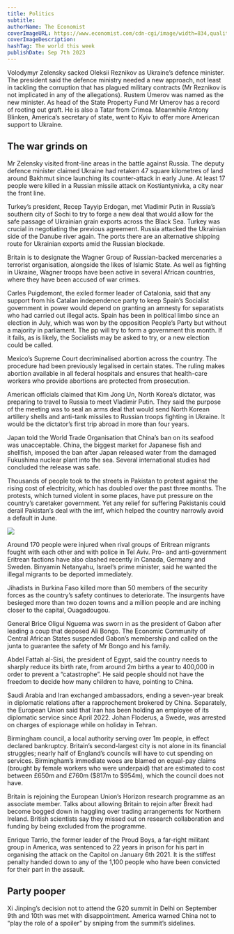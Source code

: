 ```yaml
---
title: Politics
subtitle: 
authorName: The Economist
coverImageURL: https://www.economist.com/cdn-cgi/image/width=834,quality=80,format=auto/content-assets/images/20230909_WWP005.jpg
coverImageDescription:  
hashTag: The world this week
publishDate: Sep 7th 2023
---
```


Volodymyr Zelensky sacked Oleksii Reznikov as Ukraine’s defence minister. The president said the defence ministry needed a new approach, not least in tackling the corruption that has plagued military contracts (Mr Reznikov is not implicated in any of the allegations). Rustem Umerov was named as the new minister. As head of the State Property Fund Mr Umerov has a record of rooting out graft. He is also a Tatar from Crimea. Meanwhile Antony Blinken, America’s secretary of state, went to Kyiv to offer more American support to Ukraine.

## The war grinds on
Mr Zelensky visited front-line areas in the battle against Russia. The deputy defence minister claimed Ukraine had retaken 47 square kilometres of land around Bakhmut since launching its counter-attack in early June. At least 17 people were killed in a Russian missile attack on Kostiantynivka, a city near the front line.

Turkey’s president, Recep Tayyip Erdogan, met Vladimir Putin in Russia’s southern city of Sochi to try to forge a new deal that would allow for the safe passage of Ukrainian grain exports across the Black Sea. Turkey was crucial in negotiating the previous agreement. Russia attacked the Ukrainian side of the Danube river again. The ports there are an alternative shipping route for Ukrainian exports amid the Russian blockade.

Britain is to designate the Wagner Group of Russian-backed mercenaries a terrorist organisation, alongside the likes of Islamic State. As well as fighting in Ukraine, Wagner troops have been active in several African countries, where they have been accused of war crimes.

Carles Puigdemont, the exiled former leader of Catalonia, said that any support from his Catalan independence party to keep Spain’s Socialist government in power would depend on granting an amnesty for separatists who had carried out illegal acts. Spain has been in political limbo since an election in July, which was won by the opposition People’s Party but without a majority in parliament. The pp will try to form a government this month. If it fails, as is likely, the Socialists may be asked to try, or a new election could be called.

Mexico’s Supreme Court decriminalised abortion across the country. The procedure had been previously legalised in certain states. The ruling makes abortion available in all federal hospitals and ensures that health-care workers who provide abortions are protected from prosecution.

American officials claimed that Kim Jong Un, North Korea’s dictator, was preparing to travel to Russia to meet Vladimir Putin. They said the purpose of the meeting was to seal an arms deal that would send North Korean artillery shells and anti-tank missiles to Russian troops fighting in Ukraine. It would be the dictator’s first trip abroad in more than four years.

Japan told the World Trade Organisation that China’s ban on its seafood was unacceptable. China, the biggest market for Japanese fish and shellfish, imposed the ban after Japan released water from the damaged Fukushima nuclear plant into the sea. Several international studies had concluded the release was safe.

Thousands of people took to the streets in Pakistan to protest against the rising cost of electricity, which has doubled over the past three months. The protests, which turned violent in some places, have put pressure on the country’s caretaker government. Yet any relief for suffering Pakistanis could derail Pakistan’s deal with the imf, which helped the country narrowly avoid a default in June.

![](https://www.economist.com/cdn-cgi/image/width=834,quality=80,format=auto/content-assets/images/20230909_WWP004.jpg)

Around 170 people were injured when rival groups of Eritrean migrants fought with each other and with police in Tel Aviv. Pro- and anti-government Eritrean factions have also clashed recently in Canada, Germany and Sweden. Binyamin Netanyahu, Israel’s prime minister, said he wanted the illegal migrants to be deported immediately.

Jihadists in Burkina Faso killed more than 50 members of the security forces as the country’s safety continues to deteriorate. The insurgents have besieged more than two dozen towns and a million people and are inching closer to the capital, Ouagadougou.

General Brice Oligui Nguema was sworn in as the president of Gabon after leading a coup that deposed Ali Bongo. The Economic Community of Central African States suspended Gabon’s membership and called on the junta to guarantee the safety of Mr Bongo and his family.

Abdel Fattah al-Sisi, the president of Egypt, said the country needs to sharply reduce its birth rate, from around 2m births a year to 400,000 in order to prevent a “catastrophe”. He said people should not have the freedom to decide how many children to have, pointing to China.

Saudi Arabia and Iran exchanged ambassadors, ending a seven-year break in diplomatic relations after a rapprochement brokered by China. Separately, the European Union said that Iran has been holding an employee of its diplomatic service since April 2022. Johan Floderus, a Swede, was arrested on charges of espionage while on holiday in Tehran.

Birmingham council, a local authority serving over 1m people, in effect declared bankruptcy. Britain’s second-largest city is not alone in its financial struggles; nearly half of England’s councils will have to cut spending on services. Birmingham’s immediate woes are blamed on equal-pay claims (brought by female workers who were underpaid) that are estimated to cost between £650m and £760m ($817m to $954m), which the council does not have.

Britain is rejoining the European Union’s Horizon research programme as an associate member. Talks about allowing Britain to rejoin after Brexit had become bogged down in haggling over trading arrangements for Northern Ireland. British scientists say they missed out on research collaboration and funding by being excluded from the programme.

Enrique Tarrio, the former leader of the Proud Boys, a far-right militant group in America, was sentenced to 22 years in prison for his part in organising the attack on the Capitol on January 6th 2021. It is the stiffest penalty handed down to any of the 1,100 people who have been convicted for their part in the assault.

## Party pooper
Xi Jinping’s decision not to attend the G20 summit in Delhi on September 9th and 10th was met with disappointment. America warned China not to “play the role of a spoiler” by sniping from the summit’s sidelines.